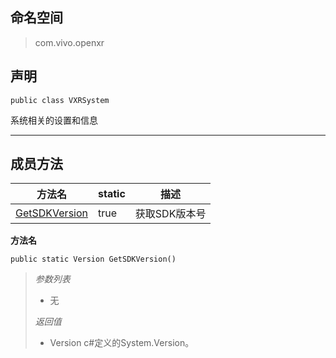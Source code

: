 ## 命名空间
>com.vivo.openxr

## 声明
```CSharp
public class VXRSystem
```

系统相关的设置和信息

---------------------



## 成员方法
方法名 | static | 描述
------ | ------ | ------ 
  [GetSDKVersion](#GetSDKVersion)|   true  |   获取SDK版本号

<span id="GetSDKVersion"></span>
**方法名**

```CSharp
public static Version GetSDKVersion()
```

> *参数列表*
> * 无
> 
> *返回值*
> * Version c#定义的System.Version。



